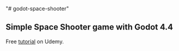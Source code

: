 "# godot-space-shooter" 
## Simple Space Shooter game with Godot 4.4
Free [tutorial](https://www.udemy.com/course/godot-first-game/) on Udemy.